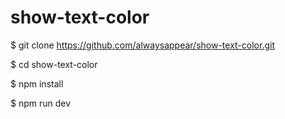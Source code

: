 # show-text-color

$ git clone https://github.com/alwaysappear/show-text-color.git

$ cd show-text-color

$ npm install

$ npm run dev
